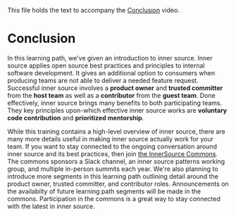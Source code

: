 This file holds the text to accompany the [Conclusion](https://www.safaribooksonline.com/videos/introduction-to-innersource/9781492041504/9781492041504-video321611) video.

# Conclusion

In this learning path, we've given an introduction to inner source.
Inner source applies open source best practices and principles to internal software development.
It gives an additional option to consumers when producing teams are not able to deliver a needed feature request.
Successful inner source involves a **product owner** and **trusted committer** from the **host team** as well as a **contributor** from the **guest team**.
Done effectively, inner source brings many benefits to both participating teams.
They key principles upon-which effective inner source works are **voluntary code contribution** and **prioritized mentorship**.

While this training contains a high-level overview of inner source, there are many more details useful in making inner source actually work for your team.
If you want to stay connected to the ongoing conversation around inner source and its best practices, then join [the InnerSource Commons](http://innersourcecommons.org).
The commons sponsors a Slack channel, an inner source patterns working group, and multiple in-person summits each year.
We're also planning to introduce more segments in this learning path outlining detail around the product owner, trusted committer, and contributor roles.
Announcements on the availabilty of future learning path segments will be made in the commons.
Participation in the commons is a great way to stay connected with the latest in inner source.
